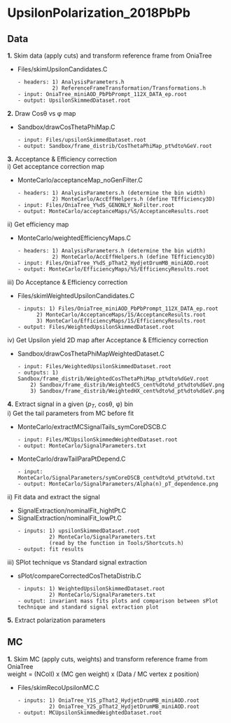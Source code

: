 # UpsilonPolarization_2018PbPb
  
## Data 

**1.**  Skim data (apply cuts) and transform reference frame from OniaTree <br>
  - Files/skimUpsilonCandidates.C
    ```
    - headers: 1) AnalysisParameters.h
               2) ReferenceFrameTransformation/Transformations.h
    - input: OniaTree_miniAOD_PbPbPrompt_112X_DATA_ep.root 
    - output: UpsilonSkimmedDataset.root
    ```
    
**2.**  Draw Cos&theta; vs &phi; map   <br>
  - Sandbox/drawCosThetaPhiMap.C
    ```
    - input: Files/upsilonSkimmedDataset.root
    - output: Sandbox/frame_distrib/CosThetaPhiMap_pt%dto%GeV.root
    ```
    
**3.** Acceptance & Efficiency correction <br>
  i) Get acceptance correction map
  - MonteCarlo/acceptanceMap_noGenFilter.C
    ```
    - headers: 1) AnalysisParameters.h (determine the bin width)
               2) MonteCarlo/AccEffHelpers.h (define TEfficiency3D)
    - input: Files/OniaTree_Y%dS_GENONLY_NoFilter.root
    - output: MonteCarlo/acceptanceMaps/%S/AcceptanceResults.root 
    ```
  ii) Get efficiency map
  - MonteCarlo/weightedEfficiencyMaps.C
    ```
    - headers: 1) AnalysisParameters.h (determine the bin width)
               2) MonteCarlo/AccEffHelpers.h (define TEfficiency3D)
    - input: Files/OniaTree_Y%dS_pThat2_HydjetDrumMB_miniAOD.root
    - output: MonteCarlo/EfficiencyMaps/%S/EfficiencyResults.root 
    ```
  iii) Do Acceptance & Efficiency correction
  - Files/skimWeightedUpsilonCandidates.C
    ```
    - inputs: 1) Files/OniaTree_miniAOD_PbPbPrompt_112X_DATA_ep.root
          2) MonteCarlo/AcceptanceMaps/1S/AcceptanceResults.root
          3) MonteCarlo/EfficiencyMaps/1S/EfficiencyResults.root
    - output: Files/WeightedUpsilonSkimmedDataset.root 
    ```
  iv) Get Upsilon yield 2D map after Acceptance & Efficiency correction
  - Sandbox/drawCosThetaPhiMapWeightedDataset.C
    ```
    - input: Files/WeightedUpsilonSkimmedDataset.root
    - outputs: 1) Sandbox/frame_distrib/WeightedCosThetaPhiMap_pt%dto%dGeV.root
        2) Sandbox/frame_distrib/WeightedCS_cent%dto%d_pt%dto%dGeV.png
        3) Sandbox/frame_distrib/WeightedHX_cent%dto%d_pt%dto%dGeV.png
    ```
       
**4.**  Extract signal in a given ($p_{T}$, cos&theta;, &phi;) bin  <br>
  i) Get the tail parameters from MC before fit  
  - MonteCarlo/extractMCSignalTails_symCoreDSCB.C
    ```
    - input: Files/MCUpsilonSkimmedWeightedDataset.root
    - output: MonteCarlo/SignalParameters.txt
    ```
  - MonteCarlo/drawTailParaPtDepend.C
    ```
    - input: MonteCarlo/SignalParameters/symCoreDSCB_cent%dto%d_pt%dto%d.txt
    - output: MonteCarlo/SignalParameters/Alpha(n)_pT_dependence.png
    ``` 
  ii) Fit data and extract the signal
  - SignalExtraction/nominalFit_hightPt.C <br>
  - SignalExtraction/nominalFit_lowPt.C <br>
    ```
    - inputs: 1) upsilonSkimmedDataset.root
              2) MonteCarlo/SignalParameters.txt 
              (read by the function in Tools/Shortcuts.h)
    - output: fit results
    ```
   iii) SPlot technique vs Standard signal extraction  
   - sPlot/compareCorrectedCosThetaDistrib.C <br>
     ```
     - inputs: 1) WeightedUpsilonSkimmedDataset.root
               2) MonteCarlo/SignalParameters.txt
     - output: invariant mass fits plots and comparison between sPlot technique and standard signal extraction plot
     ```

**5.**  Extract polarization parameters


## MC

**1.** Skim MC (apply cuts, weights) and transform reference frame from OniaTree  <br>
       weight = (NColl) x (MC gen weight) x (Data / MC vertex z position) <br>
   - Files/skimRecoUpsilonMC.C
     ```
     - inputs: 1) OniaTree_Y1S_pThat2_HydjetDrumMB_miniAOD.root
               2) OniaTree_Y2S_pThat2_HydjetDrumMB_miniAOD.root
     - output: MCUpsilonSkimmedWeightedDataset.root
     ```



